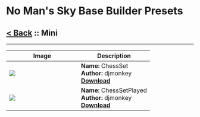 # No Man's Sky Base Builder Presets  

## [< Back](https://charliebanks.github.io/nms-base-builder-presets/) :: Mini

___


<table cellpadding="10">
<thead>
    <tr>
        <th>Image</th>
        <th>Description</th>
    </tr>
</thead>
<tbody>
    <tr>
            <td width="50%"><img src="https://raw.githubusercontent.com/charliebanks/nms-base-builder-presets/master/images/missing_thumbnail.jpg"></td>
            <td valign="top" width="50%"><b>Name:</b> ChessSet <br /> <b>Author:</b> djmonkey <br /> <b><a href="https://raw.githubusercontent.com/charliebanks/nms-base-builder-presets/master/Mini/djmonkey_ChessSet.json">Download</a></b></td>
        </tr><tr>
            <td width="50%"><img src="https://raw.githubusercontent.com/charliebanks/nms-base-builder-presets/master/images/missing_thumbnail.jpg"></td>
            <td valign="top" width="50%"><b>Name:</b> ChessSetPlayed <br /> <b>Author:</b> djmonkey <br /> <b><a href="https://raw.githubusercontent.com/charliebanks/nms-base-builder-presets/master/Mini/djmonkey_ChessSetPlayed.json">Download</a></b></td>
        </tr>
</tbody>
</table>
    